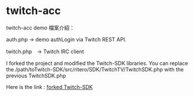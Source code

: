 # twitch-acc
twitch-acc demo
檔案介紹：

auth.php → demo authLogin via Twitch REST API.

twitch.php　→ Twitch IRC client

I forked the project and  modified the Twitch-SDK libraries. You can replace the /path/toTwitch-SDK/src/ritero/SDK/TwitchTV/TwitchSDK.php
with the previous TwitchSDK.php

Here is the link : [forked Twitch-SDK](https://github.com/peter279k/Twitch-SDK)
